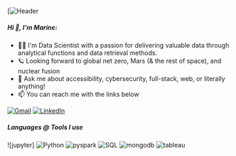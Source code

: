 [![Header](https://www.newtechdojo.com/wp-content/uploads/2018/08/Data-Science.png)

##### Hi 👋, I'm Marine:

- 👩‍💻 I'm Data Scientist with a passion for delivering valuable data through analytical functions and data retrieval methods.
- 🪐 Looking forward to global net zero, Mars (& the rest of space), and nuclear fusion
- :speech_balloon: Ask me about accessibility, cybersecurity, full-stack, web, or literally anything!
- :mailbox: You can reach me with the links below

[![Gmail](https://img.shields.io/badge/-GMAIL-D14836?style=for-the-badge&logo=gmail&logoColor=white)](mailto:marine.alraqdi@gmail.com)
[![LinkedIn](https://img.shields.io/badge/-LINKEDIN-0077B5?style=for-the-badge&logo=linkedin&logoColor=white)](https://www.linkedin.com/in/marine-alraqdi-8450a41a1)


##### Languages @ Tools I use

![jupyter]
![Python](https://img.shields.io/badge/Python-3766AB?style=flat-square&logo=Python&logoColor=white)
![pyspark](https://miro.medium.com/max/800/1*nPcdyVwgcuEZiEZiRqApug.jpeg)
![SQL](https://img.shields.io/badge/-SQL-000000?style=flat&logo=postgresql)
![mongodb](https://infinapps.com/wp-content/uploads/2018/10/mongodb-logo.png)
![tableau](https://analyticstraininghub.com/wp-content/uploads/2020/10/icon-tableau.png)



